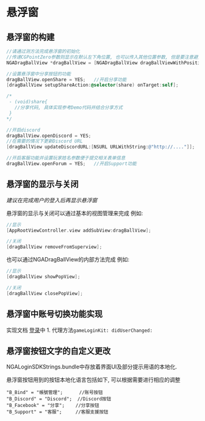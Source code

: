 # 悬浮窗

## 悬浮窗的构建

```objectivec
//请通过测方法完成悬浮窗的初始化    
//传递CGPointZero参数则显示在默认左下角位置, 也可以传入其他位置参数, 但是要注意避开iPhone的刘海区域
NGADragBallView *dragBallView = [NGADragBallView dragBallViewWithPosition:CGPointZero];

//设置悬浮窗中分享按钮的功能
dragBallView.openShare = YES;   //开启分享功能
[dragBallView setupShareAction:@selector(share) onTarget:self];

/*
 - (void)share{
   //分享代码, 具体实现参考Demo代码并结合分享方式
 }
*/

//开启discord
dragBallView.openDiscord = YES; 
//在需要的情况下更新Discord URL
[dragBallView updateDiscordURL:[NSURL URLWithString:@"http://...."]];

//开启客服功能并设置玩家姓名参数便于提交相关表单信息
dragBallView.openForum = YES;   //开启Support功能
```

## 悬浮窗的显示与关闭

_建议在完成用户的登入后再显示悬浮窗_

悬浮窗的显示与关闭可以通过基本的视图管理来完成 例如:

```objectivec
//显示
[AppRootViewController.view addSubView:dragBallView];

//关闭
[dragBallView removeFromSuperview];
```

也可以通过NGADragBallView的内部方法完成 例如:

```objectivec
//显示
[dragBallView showPopView];

//关闭
[dragBallView closePopView];
```

## 悬浮窗中账号切换功能实现

实现文档 [登录](deng-lu.md)中 1. 代理方法`gameLoginKit: didUserChanged:`

## 悬浮窗按钮文字的自定义更改

NGALoginSDKStrings.bundle中存放着界面UI及部分提示用语的本地化.

悬浮窗按钮用到的按钮本地化语言包括如下, 可以根据需要进行相应的调整

```text
"B_Bind" = "帳號管理";      //账号按钮
"B_Discord" = "Discord";  //Discord按钮
"B_Facebook" = "分享";    //分享按钮
"B_Support" = "客服";     //客服支援按钮
```

